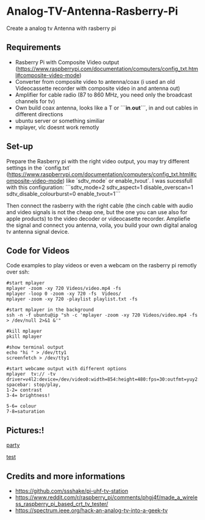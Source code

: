 # Analog-TV-Antenna-Rasberry-Pi
Create a analog tv Antenna with rasberry pi

## Requirements
* Rasberry Pi with Composite Video output (https://www.raspberrypi.com/documentation/computers/config_txt.html#composite-video-mode)
* Converter from composite video to antenna/coax (i used an old Videocassette recorder with composite video in and antenna out)
* Amplifier for cable radio (87 to 860 MHz, you need only the broadcast channels for tv)
* Own build coax antenna, looks like a T or ´´´__in__.__out__´´´, in and out cables in different directions
* ubuntu server or something similiar
* mplayer, vlc doesnt work remotly

## Set-up
Prepare the Rasberry pi with the right video output, you may try different settings in the ´config.txt´ (https://www.raspberrypi.com/documentation/computers/config_txt.html#composite-video-mode) like ´sdtv_mode´ or enable_tvout´.
I was sucessfull with this configuration:
´´´sdtv_mode=2
sdtv_aspect=1
disable_overscan=1
sdtv_disable_colourburst=0
enable_tvout=1´´´

Then connect the rasberry with the right cable (the cinch cable with audio and video signals is not the cheap one, but the one you can use also for apple products) to the video decoder or videocasette recorder. Ampliefie the signal and connect you antenna, voila, you build your own digital analog tv antenna signal device.

## Code for Videos
Code examples to play videos or even a webcam on the rasberry pi remotly over ssh: 
```
#start mplayer
mplayer -zoom -xy 720 Videos/video.mp4 -fs
mplayer -loop 0 -zoom -xy 720 -fs  Videos/
mplayer -zoom -xy 720 -playlist playlist.txt -fs

#start mplayer in the background
ssh -n -f ubuntu@ip "sh -c 'mplayer -zoom -xy 720 Videos/video.mp4 -fs > /dev/null 2>&1 &'"

#kill mplayer
pkill mplayer

#show terminal output
echo "hi " > /dev/tty1
screenfetch > /dev/tty1

#start webcame output with different options
mplayer  tv:// -tv driver=v4l2:device=/dev/video0:width=854:height=480:fps=30:outfmt=yuy2:saturation=30:hue=-100:brightness=-30 
spacebar: stop/play, 
1-2= contrast
3-4= brightness!

5-6= colour
7-8=saturation
```

## Pictures:!
[party](https://user-images.githubusercontent.com/55106217/194853478-f946755a-989e-4667-909f-31b6f6c1705f.jpeg)

[test](https://user-images.githubusercontent.com/55106217/194853364-847bece8-7800-48d1-a089-7cab929d4a81.jpeg)

## Credits and more informations
* https://github.com/ssshake/pi-uhf-tv-station
* https://www.reddit.com/r/raspberry_pi/comments/phgj4f/made_a_wireless_raspberry_pi_based_crt_tv_tester/
* https://spectrum.ieee.org/hack-an-analog-tv-into-a-geek-tv
